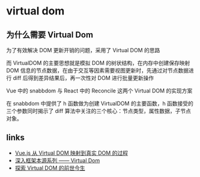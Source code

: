 # virtual dom

## 为什么需要 Virtual Dom

为了有效解决 DOM 更新开销的问题，采用了 Virtual DOM 的思路

而 VirtualDOM 的主要思想就是模拟 DOM 的树状结构，在内存中创建保存映射 DOM 信息的节点数据，在由于交互等因素需要视图更新时，先通过对节点数据进行 diff 后得到差异结果后，再一次性对 DOM 进行批量更新操作

Vue 中的 snabbdom 与 React 中的 Reconcile 这两个 Virtual DOM 的实现方案

在 snabbdom 中提供了 h 函数做为创建 VirtualDOM 的主要函数，h 函数接受的三个参数同时揭示了 diff 算法中关注的三个核心：节点类型，属性数据，子节点对象。

## links

- [Vue.js 从 Virtual DOM 映射到真实 DOM 的过程](https://juejin.im/post/5b86f6cc5188256fd44c0ce9)
- [深入框架本源系列 —— Virtual Dom](https://juejin.im/post/5b10dd36e51d4506e04cf802)
- [探索 Virtual DOM 的前世今生](https://juejin.im/post/5b0638a9f265da0db53bbb6d)
